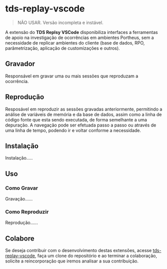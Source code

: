 # tds-replay-vscode

> NÃO USAR. Versão incompleta e instável.

A extensão do **TDS Replsy VSCode** disponibiliza interfaces a ferramentas de apoio na investigação de ocorrências em ambientes Portheus, sem a necessidade de replicar ambientes do cliente (base de dados, RPO, parâmetrização, aplicação de customizações e outros).

## Gravador

Responsável em gravar uma ou mais sessões que reproduzam a ocorrência.

## Reprodução

Resposável em reproduzir as sessões gravadas anteriormente, permitindo a análise de variáveis de memória e da base de dados, assim como a linha de código fonte que esta sendo executada, de forma semelhante a uma depuração. A navegação pode ser efetuada passo a passo ou através de uma linha de tempo, podendo ir e voltar conforme a necessidade.

## Instalação

Instalação.....

## Uso

### Como Gravar

Gravação......

### Como Reproduzir

Reprodução......

## Colabore

Se deseja contribuir com o desenvolvimento destas extensões, acesse [tds-replay-vscode](https://github.com/totvs/tds-vscode), faça um clone do repositório e ao terminar a colaboração, solicite a reincorporação que iremos analisar a sua contribuição.
